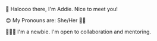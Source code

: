 👋 Haloooo there, I'm Addie. Nice to meet you!

😊 My Pronouns are: She/Her 👩🏻

🙋🏻‍♀️ I'm a newbie. I'm open to collaboration and mentoring. 






<!---
addieortiz/addieortiz is a ✨ special ✨ repository because its `README.md` (this file) appears on your GitHub profile.
You can click the Preview link to take a look at your changes.
--->
